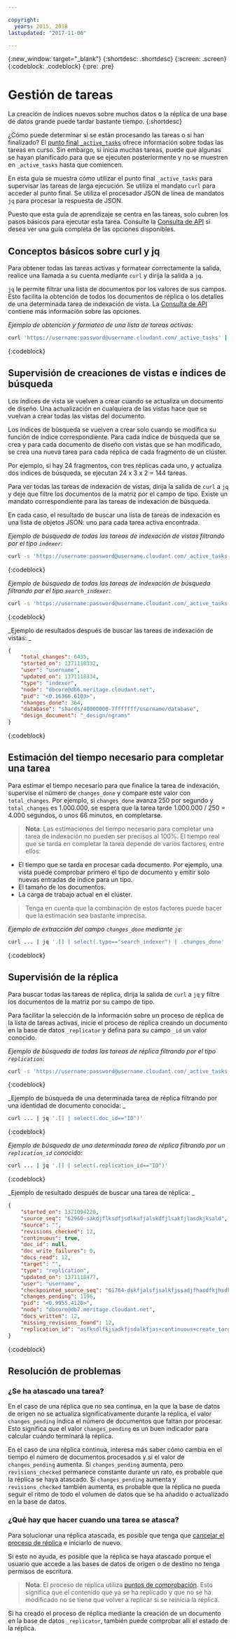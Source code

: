 ```yaml
---

copyright:
  years: 2015, 2018
lastupdated: "2017-11-06"

---
```


{:new_window: target="_blank"}
{:shortdesc: .shortdesc}
{:screen: .screen}
{:codeblock: .codeblock}
{:pre: .pre}

# Gestión de tareas

La creación de índices nuevos sobre muchos datos o la réplica de una base de datos grande puede tardar bastante tiempo.
{:shortdesc}

¿Cómo puede determinar si se están procesando las tareas o si han finalizado?
El [punto final `_active_tasks`](../api/active_tasks.html) ofrece información sobre todas las tareas en curso.
Sin embargo, si inicia muchas tareas, puede que algunas se hayan planificado para que se ejecuten posteriormente y no se muestren en `_active_tasks` hasta que comiencen.

En esta guía se muestra cómo utilizar el punto final `_active_tasks` para supervisar las tareas de larga ejecución.
Se utiliza el mandato `curl` para acceder al punto final.
Se utiliza el procesador JSON de línea de mandatos `jq` para procesar la respuesta de JSON.

Puesto que esta guía de aprendizaje se centra en las tareas, solo cubren los pasos básicos para ejecutar esta tarea.
Consulte la [Consulta de API](../api/index.html) si desea ver una guía completa de las opciones disponibles.

## Conceptos básicos sobre curl y jq

Para obtener todas las tareas activas y formatear correctamente la salida, realice una llamada a su cuenta mediante `curl` y dirija la salida a `jq`.

`jq` le permite filtrar una lista de documentos por los valores de sus campos.
Esto facilita la obtención de todos los documentos de réplica o los detalles de una determinada tarea de indexación de vista.
La [Consulta de API](../api/index.html) contiene más información sobre las opciones.

_Ejemplo de obtención y formateo de una lista de tareas activas:_

```sh
curl 'https://username:password@username.cloudant.com/_active_tasks' | jq '.'
```
{:codeblock}

## Supervisión de creaciones de vistas e índices de búsqueda

Los índices de vista se vuelven a crear cuando se actualiza un documento de diseño.
Una actualización en cualquiera de las vistas hace que se vuelvan a crear todas las vistas del documento.

Los índices de búsqueda se vuelven a crear solo cuando se modifica su función de índice correspondiente.
Para cada índice de búsqueda que se crea y para cada documento de diseño con vistas que se han modificado, se crea una nueva tarea para cada réplica de cada fragmento de un clúster.

Por ejemplo, si hay
24 fragmentos, con tres réplicas cada uno, y actualiza dos
índices de búsqueda, se ejecutan
24 x 3 x 2 = 144 tareas.

Para ver todas las tareas de indexación de vistas, dirija la salida de `curl` a `jq` y deje que filtre los documentos de la matriz por el campo de tipo.
Existe un mandato correspondiente para las tareas de indexación de búsqueda.

En cada caso, el resultado de buscar una lista de tareas de indexación es una lista
de objetos JSON: uno para cada tarea activa encontrada.

_Ejemplo de búsqueda de todas las tareas de indexación de vistas filtrando por el tipo `indexer`:_

```sh
curl -s 'https://username:password@username.cloudant.com/_active_tasks' | jq '.[] | select(.type=="indexer")'
```
{:codeblock}

_Ejemplo de búsqueda de todas las tareas de indexación de búsqueda filtrando por el tipo `search_indexer`:_

```sh
curl -s 'https://username:password@username.cloudant.com/_active_tasks' | jq '.[] | select(.type=="search_indexer")'
```
{:codeblock}

_Ejemplo de resultados después de buscar las tareas de indexación de vistas: _

```json
{
    "total_changes": 6435,
    "started_on": 1371118332,
    "user": "username",
    "updated_on": 1371118334,
    "type": "indexer",
    "node": "dbcore@db6.meritage.cloudant.net",
    "pid": "<0.16366.6103>",
    "changes_done": 364,
    "database": "shards/40000000-7fffffff/username/database",
    "design_document": "_design/ngrams"
}
```
{:codeblock}

## Estimación del tiempo necesario para completar una tarea

Para estimar el tiempo necesario para que finalice la tarea de indexación, supervise el número de `changes_done` y compare este valor con `total_changes`.
Por ejemplo, si `changes_done` avanza 250 por segundo y `total_changes` es 1.000.000,
se espera que la tarea tarde 1.000.000 / 250 = 4.000 segundos, o unos 66 minutos, en completarse.

>   **Nota**: Las estimaciones del tiempo necesario para completar una tarea de indexación no pueden ser precisos al 100%.
    El tiempo real que se tarda en completar la tarea depende de varios factores, entre ellos:

-   El tiempo que se tarda en procesar cada documento.
    Por ejemplo, una vista puede comprobar primero el tipo de documento y emitir solo nuevas entradas de índice para un tipo.
-   El tamaño de los documentos.
-   La carga de trabajo actual en el clúster.

>   Tenga en cuenta que la combinación de estos factores puede hacer que la estimación sea bastante imprecisa.

_Ejemplo de extracción del campo `changes_done` mediante `jq`:_

```sh
curl ... | jq '.[] | select(.type=="search_indexer") | .changes_done'
```
{:codeblock}

## Supervisión de la réplica

Para buscar todas las tareas de réplica, dirija la salida de `curl` a `jq` y filtre los documentos de la matriz por su campo de tipo.

Para facilitar la selección de la información sobre un proceso de réplica de la lista de tareas activas, inicie el proceso de réplica creando un documento en la base de datos `_replicator` y defina para su campo `_id` un valor conocido.

_Ejemplo de búsqueda de todas las tareas de réplica filtrando por el tipo `replication`:_

```sh
curl -s 'https://username:password@username.cloudant.com/_active_tasks' | jq '.[] | select(.type=="replication")'
```
{:codeblock}

_Ejemplo de búsqueda de una determinada tarea de réplica filtrando por una identidad de documento conocida: _

```sh
curl ... | jq '.[] | select(.doc_id=="ID")'
```
{:codeblock}

_Ejemplo de búsqueda de una determinada tarea de réplica filtrando por un `replication_id` conocido:_

```sh
curl ... | jq '.[] | select(.replication_id=="ID")'
```
{:codeblock}

_Ejemplo de resultado después de buscar una tarea de réplica: _

```json
{
    "started_on": 1371094220,
    "source_seq": "62960-sakdjflksdfjsdlkafjalskdfjlsakfjlasdkjksald",
    "source": "",
    "revisions_checked": 12,
    "continuous": true,
    "doc_id": null,
    "doc_write_failures": 0,
    "docs_read": 12,
    "target": "",
    "type": "replication",
    "updated_on": 1371118477,
    "user": "username",
    "checkpointed_source_seq": "61764-dskfjalsfjsalkfjssadjfhasdfkjhsdkfhsdkf",
    "changes_pending": 1196,
    "pid": "<0.9955.4120>",
    "node": "dbcore@db7.meritage.cloudant.net",
    "docs_written": 12,
    "missing_revisions_found": 12,
    "replication_id": "asfksdlfkjsadkfjsdalkfjas+continuous+create_target"
}
```
{:codeblock}

## Resolución de problemas

### ¿Se ha atascado una tarea?

En el caso de una réplica que no sea continua, en la que la base de datos de origen no se actualiza significativamente durante la réplica, el valor `changes_pending` indica el número de documentos que faltan por procesar.
Esto significa que el valor `changes_pending` es un buen indicador para calcular cuándo terminará la réplica.

En el caso de una réplica continua, interesa más saber cómo cambia en el tiempo el número de documentos procesados y si el valor de `changes_pending` aumenta.
Si `changes_pending` aumenta, pero `revisions_checked` permanece constante durante un rato, es probable que la réplica se haya atascado.
Si `changes_pending` aumenta y `revisions_checked` también aumenta, es probable que la réplica no pueda seguir el ritmo de todo el volumen de datos que se ha añadido o actualizado en la base de datos.

### ¿Qué hay que hacer cuando una tarea se atasca?

Para solucionar una réplica atascada, es posible que tenga que [cancelar el proceso de réplica](../api/replication.html#cancelling-a-replication) e iniciarlo de nuevo.

Si esto no ayuda, es posible que la réplica se haya atascado porque el usuario que accede a las bases de datos de origen o de destino no tenga permisos de escritura.

>   **Nota**: El proceso de réplica utiliza [puntos de comprobación](replication_guide.html#checkpoints).
    Esto significa que el contenido que ya se ha replicado y que no se ha modificado no se tiene que volver a replicar si se reinicia la réplica.

Si ha creado el proceso de réplica mediante la creación de un documento en la base de datos `_replicator`, también puede comprobar allí el estado de la réplica.
